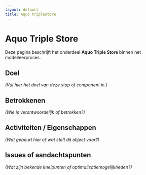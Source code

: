 ```yaml
---
layout: default
title: Aquo triplestore
---
```

# Aquo Triple Store

Deze pagina beschrijft het onderdeel **Aquo Triple Store** binnen het modelleerproces.

## Doel
*(Vul hier het doel van deze stap of component in.)*

## Betrokkenen
*(Wie is verantwoordelijk of betrokken?)*

## Activiteiten / Eigenschappen
*(Wat gebeurt hier of wat stelt dit object voor?)*

## Issues of aandachtspunten
*(Wat zijn bekende knelpunten of optimalisatiemogelijkheden?)*